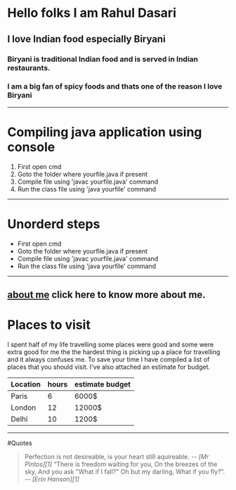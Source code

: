 # Hello folks I am  Rahul Dasari
## <h2> I love Indian food especially **Biryani**
### <h3> Biryani is traditional  **Indian food** and is served in Indian restaurants.
### I am a big fan of **spicy foods** and thats one of the reason I love **Biryani**
---
# Compiling java application using console
1. First open cmd
2. Goto the folder where yourfile.java if present
3. Compile file using 'javac yourfile.java' command 
4. Run the class file using 'java yourfile' command
---
# Unorderd steps
* First open cmd
* Goto the folder where yourfile.java if present
* Compile file using 'javac yourfile.java' command 
* Run the class file using 'java yourfile' command
---
[about me](AboutMe.md) click here to know more about me.
---
# Places to visit
I spent half of my life travelling some places were good and some were extra good for me the the hardest thing is picking up a place for travelling and it always confuses me. To save your time I have compiled a list of places that you should visit. I've also attached an estimate for budget.

| Location  | hours | estimate budget |
| --------- | ----  | -------------   |
| Paris | 6  | 6000$ |
| London  | 12  | 12000$ |
| Delhi  | 10  | 1200$ |
---
#Quotes
> Perfection is not desireable, is your heart still aquireable. 
> -- <cite>[Mr Pintos][1]</cite>
> “There is freedom waiting for you,
>On the breezes of the sky,
>And you ask "What if I fall?"
>Oh but my darling,
>What if you fly?”. 
> -- <cite>[Erin Hanson][1]</cite>